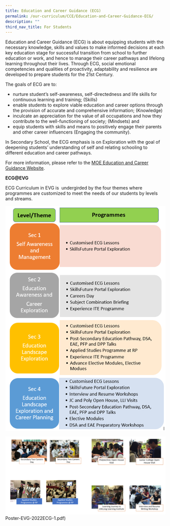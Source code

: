 ```yaml
---
title: Education and Career Guidance (ECG)
permalink: /our-curriculum/CCE/Education-and-Career-Guidance-ECG/
description: ""
third_nav_title: For Students
---
```

Education and Career Guidance (ECG) is about equipping students with the necessary knowledge, skills and values to make informed decisions at each key education stage for successful transition from school to further education or work, and hence to manage their career pathways and lifelong learning throughout their lives. Through ECG, social emotional competencies and qualities of proactivity, adaptability and resilience are developed to prepare students for the 21st Century.

The goals of ECG are to:

*   nurture student’s self-awareness, self-directedness and life skills for continuous learning and training; (Skills)
*   enable students to explore viable education and career options through the provision of accurate and comprehensive information; (Knowledge)
*   inculcate an appreciation for the value of all occupations and how they contribute to the well-functioning of society; (Mindsets) and
*   equip students with skills and means to positively engage their parents and other career influencers (Engaging the community).

In Secondary School, the ECG emphasis is on Exploration with the goal of deepening students’ understanding of self and relating schooling to different education and career pathways.

For more information, please refer to the [MOE Education and Career Guidance Website](https://www.moe.gov.sg/education-in-sg/our-programmes/education-and-career-guidance).

**ECG@EVG**

ECG Curriculum in EVG is  undergirded by the four themes where programmes are customized to meet the needs of our students by levels and streams.

![](/images/Our%20Curriculum/CCE/Education%20and%20Career%20Guidance/E1.png)

![](/images/Our%20Curriculum/CCE/Education%20and%20Career%20Guidance/E2.png)
Poster-EVG-2022ECG-1.pdf)